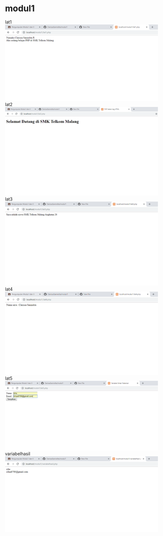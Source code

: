 # modul1
lat1
![alt text](https://github.com/ClarissaSanindita/modul1/blob/master/lat1.PNG)
lat2
![alt text](https://github.com/ClarissaSanindita/modul1/blob/master/lat2.PNG)
lat3
![alt text](https://github.com/ClarissaSanindita/modul1/blob/master/lat3.PNG)
lat4
![alt text](https://github.com/ClarissaSanindita/modul1/blob/master/lat4.PNG)
lat5
![alt text](https://github.com/ClarissaSanindita/modul1/blob/master/lat5.PNG)
variabelhasil
![alt text](https://github.com/ClarissaSanindita/modul1/blob/master/variabelhasil.PNG)
